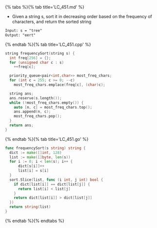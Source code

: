 {% tabs %}{% tab title='LC_451.md' %}

* Given a string s, sort it in decreasing order based on the frequency of characters, and return the sorted string

```txt
Input: s = "tree"
Output: "eert"
```

{% endtab %}{% tab title='LC_451.cpp' %}

```cpp
string frequencySort(string s) {
  int freq[256] = {};
  for (unsigned char c : s)
    ++freq[c];

  priority_queue<pair<int,char>> most_freq_chars;
  for (int c = 255; c >= 0; --c)
    most_freq_chars.emplace(freq[c], (char)c);

  string ans;
  ans.reserve(s.length());
  while (!most_freq_chars.empty()) {
    auto [n, c] = most_freq_chars.top();
    ans.append(n, c);
    most_freq_chars.pop();
  }
  return ans;
}
```

{% endtab %}{% tab title='LC_451.go' %}

```go
func frequencySort(s string) string {
  dict := make([]int, 128)
  list := make([]byte, len(s))
  for i := 0; i < len(s); i++ {
      dict[s[i]]++
      list[i] = s[i]
  }
  sort.Slice(list, func (i int, j int) bool {
    if dict[list[i]] == dict[list[j]] {
      return list[i] < list[j]
    }
    return dict[list[i]] > dict[list[j]]
  })
  return string(list)
}
```

{% endtab %}{% endtabs %}
